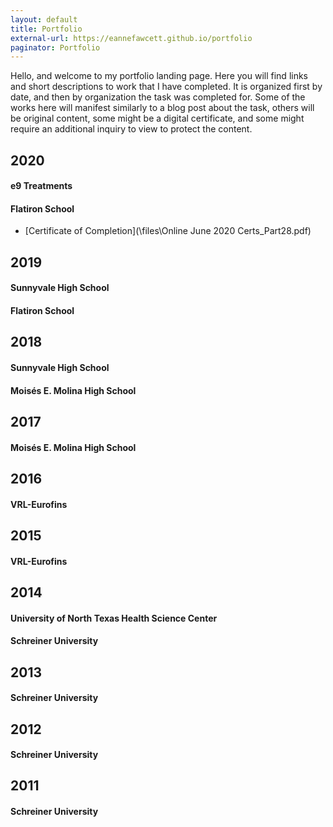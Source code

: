 ```yaml
---
layout: default
title: Portfolio
external-url: https://eannefawcett.github.io/portfolio
paginator: Portfolio
---
```


Hello, and welcome to my portfolio landing page. Here you will find links and short descriptions to work that I have completed. It is organized first by date, and then by organization the task was completed for. Some of the works here will manifest similarly to a blog post about the task, others will be original content, some might be a digital certificate, and some might require an additional inquiry to view to protect the content.

## 2020

#### e9 Treatments

#### Flatiron School

- [Certificate of Completion](\files\Online June 2020 Certs_Part28.pdf)

## 2019

#### Sunnyvale High School

#### Flatiron School

## 2018

#### Sunnyvale High School

#### Moisés E. Molina High School

## 2017

#### Moisés E. Molina High School

## 2016

#### VRL-Eurofins

## 2015

#### VRL-Eurofins

## 2014

#### University of North Texas Health Science Center

#### Schreiner University

## 2013

#### Schreiner University

## 2012

#### Schreiner University

## 2011

#### Schreiner University
